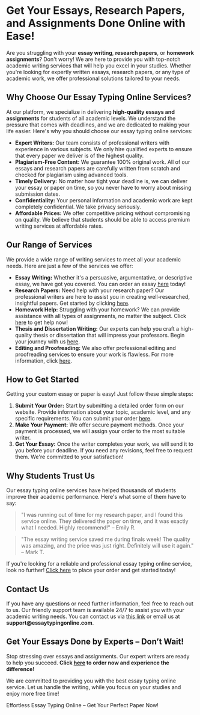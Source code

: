 <h1>Get Your Essays, Research Papers, and Assignments Done Online with Ease!</h1>

<p>Are you struggling with your <strong>essay writing</strong>, <strong>research papers</strong>, or <strong>homework assignments</strong>? Don't worry! We are here to provide you with top-notch academic writing services that will help you excel in your studies. Whether you're looking for expertly written essays, research papers, or any type of academic work, we offer professional solutions tailored to your needs.</p>

<h2>Why Choose Our Essay Typing Online Services?</h2>

<p>At our platform, we specialize in delivering <strong>high-quality essays and assignments</strong> for students of all academic levels. We understand the pressure that comes with deadlines, and we are dedicated to making your life easier. Here's why you should choose our essay typing online services:</p>

<ul>
    <li><strong>Expert Writers:</strong> Our team consists of professional writers with experience in various subjects. We only hire qualified experts to ensure that every paper we deliver is of the highest quality.</li>
    <li><strong>Plagiarism-Free Content:</strong> We guarantee 100% original work. All of our essays and research papers are carefully written from scratch and checked for plagiarism using advanced tools.</li>
    <li><strong>Timely Delivery:</strong> No matter how tight your deadline is, we can deliver your essay or paper on time, so you never have to worry about missing submission dates.</li>
    <li><strong>Confidentiality:</strong> Your personal information and academic work are kept completely confidential. We take privacy seriously.</li>
    <li><strong>Affordable Prices:</strong> We offer competitive pricing without compromising on quality. We believe that students should be able to access premium writing services at affordable rates.</li>
</ul>

<h2>Our Range of Services</h2>

<p>We provide a wide range of writing services to meet all your academic needs. Here are just a few of the services we offer:</p>

<ul>
    <li><strong>Essay Writing:</strong> Whether it's a persuasive, argumentative, or descriptive essay, we have got you covered. You can order an essay <a href="https://tinyurl.com/topessay?keyword=essay+typing+online" target="_blank">here</a> today!</li>
    <li><strong>Research Papers:</strong> Need help with your research paper? Our professional writers are here to assist you in creating well-researched, insightful papers. Get started by clicking <a href="https://tinyurl.com/topessay?keyword=essay+typing+online" target="_blank">here</a>.</li>
    <li><strong>Homework Help:</strong> Struggling with your homework? We can provide assistance with all types of assignments, no matter the subject. Click <a href="https://tinyurl.com/topessay?keyword=essay+typing+online" target="_blank">here</a> to get help now!</li>
    <li><strong>Thesis and Dissertation Writing:</strong> Our experts can help you craft a high-quality thesis or dissertation that will impress your professors. Begin your journey with us <a href="https://tinyurl.com/topessay?keyword=essay+typing+online" target="_blank">here</a>.</li>
    <li><strong>Editing and Proofreading:</strong> We also offer professional editing and proofreading services to ensure your work is flawless. For more information, click <a href="https://tinyurl.com/topessay?keyword=essay+typing+online" target="_blank">here</a>.</li>
</ul>

<h2>How to Get Started</h2>

<p>Getting your custom essay or paper is easy! Just follow these simple steps:</p>

<ol>
    <li><strong>Submit Your Order:</strong> Start by submitting a detailed order form on our website. Provide information about your topic, academic level, and any specific requirements. You can submit your order <a href="https://tinyurl.com/topessay?keyword=essay+typing+online" target="_blank">here</a>.</li>
    <li><strong>Make Your Payment:</strong> We offer secure payment methods. Once your payment is processed, we will assign your order to the most suitable writer.</li>
    <li><strong>Get Your Essay:</strong> Once the writer completes your work, we will send it to you before your deadline. If you need any revisions, feel free to request them. We're committed to your satisfaction!</li>
</ol>

<h2>Why Students Trust Us</h2>

<p>Our essay typing online services have helped thousands of students improve their academic performance. Here's what some of them have to say:</p>

<blockquote>
    <p>"I was running out of time for my research paper, and I found this service online. They delivered the paper on time, and it was exactly what I needed. Highly recommend!" – Emily R.</p>
</blockquote>

<blockquote>
    <p>"The essay writing service saved me during finals week! The quality was amazing, and the price was just right. Definitely will use it again." – Mark T.</p>
</blockquote>

<p>If you're looking for a reliable and professional essay typing online service, look no further! <a href="https://tinyurl.com/topessay?keyword=essay+typing+online" target="_blank">Click here</a> to place your order and get started today!</p>

<h2>Contact Us</h2>

<p>If you have any questions or need further information, feel free to reach out to us. Our friendly support team is available 24/7 to assist you with your academic writing needs. You can contact us via <a href="https://tinyurl.com/topessay?keyword=essay+typing+online" target="_blank">this link</a> or email us at <strong>support@essaytypingonline.com</strong>.</p>

<h2>Get Your Essays Done by Experts – Don’t Wait!</h2>

<p>Stop stressing over essays and assignments. Our expert writers are ready to help you succeed. <strong>Click <a href="https://tinyurl.com/topessay?keyword=essay+typing+online" target="_blank">here</a> to order now and experience the difference!</strong></p>

<p>We are committed to providing you with the best essay typing online service. Let us handle the writing, while you focus on your studies and enjoy more free time!</p>
Effortless Essay Typing Online – Get Your Perfect Paper Now!
